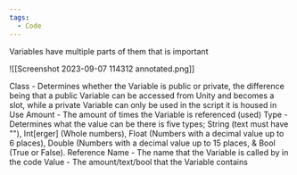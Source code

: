 ```yaml
---
tags:
  - Code
---
```

Variables have multiple parts of them that is important

![[Screenshot 2023-09-07 114312 annotated.png]]

Class - Determines whether the Variable is public or private, the difference being that a public Variable can be accessed from Unity and becomes a slot, while a private Variable can only be used in the script it is housed in
Use Amount - The amount of times the Variable is referenced (used)
Type - Determines what the value can be there is five types; String (text must have ""), Int[erger] (Whole numbers), Float (Numbers with a decimal value up to 6 places), Double (Numbers with a decimal value up to 15 places, & Bool (True or False).
Reference Name - The name that the Variable is called by in the code
Value - The amount/text/bool that the Variable contains